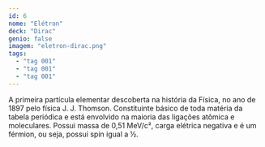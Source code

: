 ```yaml
---
id: 6
nome: "Elétron"
deck: "Dirac"
genio: false
imagem: "eletron-dirac.png"
tags:
  - "tag 001"
  - "tag 001"
  - "tag 001"
---
```


A primeira partícula elementar descoberta na história da Física, no ano de 1897 pelo física J. J. Thomson. Constituinte básico de toda matéria da tabela periódica e está envolvido na maioria das ligações atômica e moleculares. Possui massa de 0,51 MeV/c², carga elétrica negativa e é um férmion, ou seja, possui spin igual a ½.
